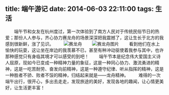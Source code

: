 title: 端午游记
date: 2014-06-03 22:11:00
tags: 生活
---
　　端午节和女友在杭州度过，第一次体验到了南方人民对于传统民俗节日的热爱；那份人人参与，齐心协力赛龙舟的场景深深把我震撼了，这让生长于北方的我感到很新鲜，涨了见识。
　　![赛龙舟](http://iversong.qiniudn.com/duanwuIMG_1289.JPG)
　　![赛龙舟图片](http://iversong.qiniudn.com/duanwuIMG_1293.JPG) 
　　看到他们在水上愉快的玩耍，这让坐在岸边的我羡慕不已，甚至有种冲动驱使着我参与其中，也许那种感觉只有身临其境才可以感受的到吧！
　　端午节本是纪念伟大爱国主义诗人屈原，现如今已变成一种精神力量的象征，这是一种同心协力、激流勇进的精神，这是一吃苦耐劳、奋发向前精神，这是一种遵守纪律、听从指挥的精神，这是一种胜者不骄、败者不馁的精神，归结起来就是——龙舟精神。
　　难得的一次端午出行，很开心，多出去走走，发现旅途的美好，发现各地的趣闻，让心情更美好，让生活更丰富！